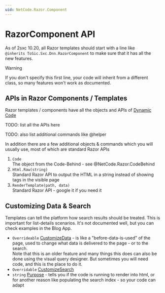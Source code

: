 ```yaml
---
uid: NetCode.Razor.Component
---
```

# RazorComponent API

As of 2sxc 10.20, all Razor templates should start with a line like  
`@inherits ToSic.Sxc.Dnn.RazorComponent` 
to make sure that it has all the new features. 

> [!WARNING]
> If you don't specify this first line, your code will inherit from a different class,
> so many features won't work as documented. 

## APIs in Razor Components / Templates

Razor templates / components have all the objects and APIs of [Dynamic Code](xref:NetCode.DynamicCode.Index)

TODO: list all the APIs here

TODO: also list additional commands like @helper


In addition there are a few additional objects & commands which you will usually use, most of which are standard Razor APIs

1. `Code`  
    The object from the Code-Behind - see @NetCode.Razor.CodeBehind
1. `Html.Raw(string)`  
    Standard Razor API to output the HTML in a string instead of showing tags in the visible page
1. `RenderTemplate(path, data)`  
    Standard Razor API - google it if you need it


## Customizing Data & Search

Templates can tell the platform how search results should be treated. This is important for list-details scenarios. It's not documented well, but you can check examples in the Blog App.

* `Overrideable` [CustomizeData](xref:NetCode.Razor.CustomizeData) - is like a "before-data-is-used" of the page, used to change what data is delivered to the page - or to the search.  
  Note that this is an older feature and many things this does can also be done using the visual query designer. But sometimes you will need code, and this is the place to do it.
* `Overridable` [CustomizeSearch](xref:NetCode.Razor.CustomizeSearch)
* `string` [Purpose](xref:NetCode.Razor.Purpose) - tells you if the code is running to render into html, or for another reason like populating the search index - so your code can adapt

